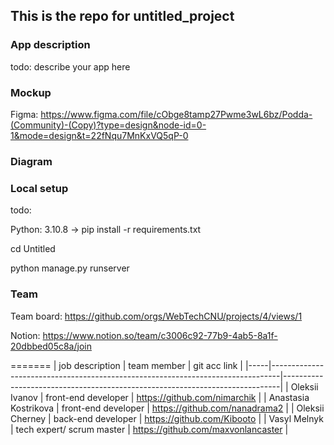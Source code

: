 ## This is the repo for untitled_project

### App description

todo: describe your app here

### Mockup

Figma: https://www.figma.com/file/cObge8tamp27Pwme3wL6bz/Podda-(Community)-(Copy)?type=design&node-id=0-1&mode=design&t=22fNqu7MnKxVQ5qP-0

### Diagram

### Local setup

todo: 

Python: 3.10.8 -> pip install -r requirements.txt

cd Untitled

python manage.py runserver

### Team

Team board: https://github.com/orgs/WebTechCNU/projects/4/views/1

Notion: https://www.notion.so/team/c3006c92-77b9-4ab5-8a1f-20dbbed05c8a/join

=======
| job description |           team member                                                   | git acc link                                                            | 
|-----|--------------------------------------------------------------------------------|-----------------------------------------------------------------------------|
| Oleksii Ivanov | front-end developer       | https://github.com/nimarchik      | 
|  Anastasia Kostrikova | front-end developer  | https://github.com/nanadrama2 |
| Oleksii Cherney | back-end developer         | https://github.com/Kibooto         | 
| Vasyl Melnyk | tech expert/ scrum master     | https://github.com/maxvonlancaster      | 
